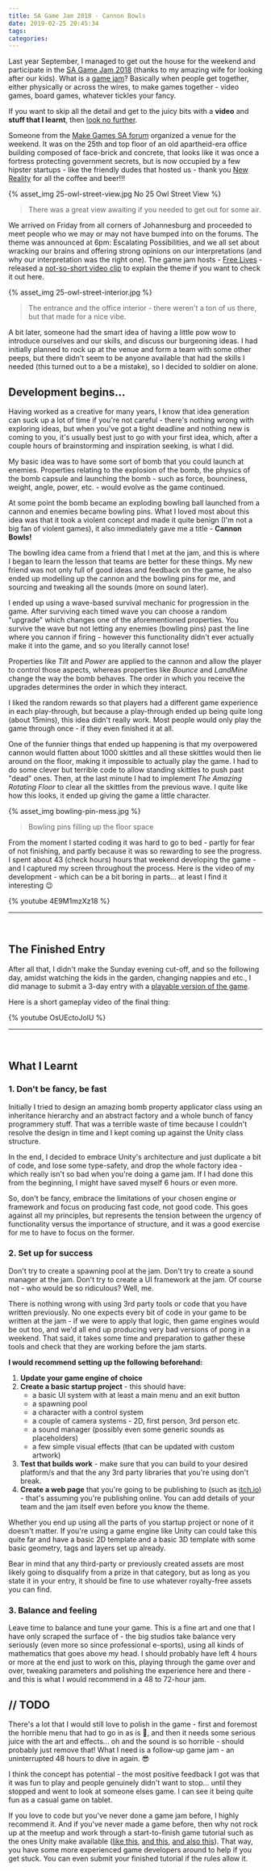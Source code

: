 ```yaml
---
title: SA Game Jam 2018 - Cannon Bowls
date: 2019-02-25 20:45:34
tags:
categories:
---
```


Last year September, I managed to get out the house for the weekend and participate in the [SA Game Jam 2018](http://makegamessa.com/discussion/5375/sa-game-jam-2018)   (thanks to my amazing wife for looking after our kids). What is a [game jam](https://en.wikipedia.org/wiki/Game_jam)? Basically when people get together, either physically or across the wires, to make games together - video games, board games, whatever tickles your fancy.

If you want to skip all the detail and get to the juicy bits with a **video** and **stuff that I learnt**, then [look no further](#The-Finished-Entry).

Someone from the [Make Games SA forum](http://makegamessa.com/) organized a venue for the weekend.  It was on the 25th and top floor of an old apartheid-era office building composed of face-brick and concrete, that looks like it was once a fortress protecting government secrets, but is now occupied by a few hipster startups - like the friendly dudes that hosted us - thank you [New Reality](https://newreality.co.za/) for all the coffee and beer!!!

{% asset_img 25-owl-street-view.jpg No 25 Owl Street View %}
> There was a great view awaiting if you needed to get out for some air.

We arrived on Friday from all corners of Johannesburg and proceeded to meet people who we may or may not have bumped into on the forums. The theme was announced at 6pm: Escalating Possibilities, and we all set about wracking our brains and offering strong opinions on our interpretations (and why our interpretation was the right one). The game jam hosts - [Free Lives](https://freelives.net/) - released a [not-so-short video clip](https://youtu.be/Kr9ndYeE_s4) to explain the theme if you want to check it out here.

{% asset_img 25-owl-street-interior.jpg %}
> The entrance and the office interior - there weren't a ton of us there, but that made for a nice vibe.

A bit later, someone had the smart idea of having a little pow wow to introduce ourselves and our skills, and discuss our burgeoning ideas. I had initially planned to rock up at the venue and form a team with some other peeps, but there didn't seem to be anyone available that had the skills I needed (this turned out to a be a mistake), so I decided to soldier on alone.

## Development begins... 

Having worked as a creative for many years, I know that idea generation can suck up a lot of time if you're not careful - there's nothing wrong with exploring ideas, but when you've got a tight deadline and nothing new is coming to you, it's usually best just to go with your first idea, which, after a couple hours of brainstorming and inspiration seeking, is what I did.

My basic idea was to have some sort of bomb that you could launch at enemies.  Properties relating to the explosion of the bomb, the physics of the bomb capsule and launching the bomb - such as force, bounciness, weight, angle, power, etc. - would evolve as the game continued.

At some point the bomb became an exploding bowling ball launched from a cannon and enemies became bowling pins. What I loved most about this idea was that it took a violent concept and made it quite benign (I'm not a big fan of violent games), it also immediately gave me a title - **Cannon Bowls!**

The bowling idea came from a friend that I met at the jam, and this is where I began to learn the lesson that teams are better for these things.  My new friend was not only full of good ideas and feedback on the game, he also ended up modelling up the cannon and the bowling pins for me, and sourcing and tweaking all the sounds (more on sound later).

I ended up using a wave-based survival mechanic for progression in the game. After surviving each timed wave you can choose a random "upgrade" which changes one of the aforementioned properties. You survive the wave but not letting any enemies (bowling pins) past the line where you cannon if firing - however this functionality didn't ever actually make it into the game, and so you literally cannot lose!

Properties like *Tilt* and *Power* are applied to the cannon and allow the player to control those aspects, whereas properties like *Bounce* and *LandMine* change the way the bomb behaves. The order in which you receive the upgrades determines the order in which they interact.

I liked the random rewards so that players had a different game experience in each play-through, but because a play-through ended up being quite long (about 15mins), this idea didn't really work. Most people would only play the game through once - if they even finished it at all.

[//]: # (Gif of random color-changing buttons.)

One of the funnier things that ended up happening is that my overpowered cannon would flatten about 1000 skittles and all these skittles would then lie around on the floor, making it impossible to actually play the game. I had to do some clever but terrible code to allow standing skittles to push past "dead" ones. Then, at the last minute I had to implement *The Amazing Rotating Floor* to clear all the skittles from the previous wave. I quite like how this looks, it ended up giving the game a little character.

{% asset_img bowling-pin-mess.jpg %}
> Bowling pins filling up the floor space

[//]: # (Include pics of cluttered floor and rotating floor gif.)

From the moment I started coding it was hard to go to bed - partly for fear of not finishing, and partly because it was so rewarding to see the progress.  I spent about 43 (check hours) hours that weekend developing the game - and I captured my screen throughout the process. Here is the video of my development - which can be a bit boring in parts... at least I find it interesting 😉

{% youtube 4E9M1mzXz18 %}

----
<br>

## The Finished Entry

After all that, I didn't make the Sunday evening cut-off, and so the following day, amidst watching the kids in the garden, changing nappies and etc., I did manage to submit a 3-day entry with a [playable version of the game](https://jamotaylor.itch.io/cannon-bowls-sa-game-jam-2018).

Here is a short gameplay video of the final thing:

{% youtube OsUEctoJolU %}

----
<br>

## What I Learnt

### 1. Don't be fancy, be fast

Initially I tried to design an amazing bomb property applicator class using an inheritance hierarchy and an abstract factory and a whole bunch of fancy programmery stuff. That was a terrible waste of time because I couldn't resolve the design in time and I kept coming up against the Unity class structure.

In the end, I decided to embrace Unity's architecture and just duplicate a bit of code, and lose some type-safety, and drop the whole factory idea - which really isn't so bad when you're doing a game jam.  If I had done this from the beginning, I might have saved myself 6 hours or even more.

So, don't be fancy, embrace the limitations of your chosen engine or framework and focus on producing fast code, not good code. This goes against all my principles, but represents the tension between the urgency of functionality versus the importance of structure, and it was a good exercise for me to have to focus on the former.

### 2. Set up for success

Don't try to create a spawning pool at the jam. Don't try to create a sound manager at the jam. Don't try to create a UI framework at the jam. Of course not - who would be so ridiculous? Well, me.

There is nothing wrong with using 3rd party tools or code that you have written previously. No one expects every bit of code in your game to be written at the jam - if we were to apply that logic, then game engines would be out too, and we'd all end up producing very bad versions of pong in a weekend. That said, it takes some time and preparation to gather these tools and check that they are working before the jam starts.

**I would recommend setting up the following beforehand:**

1. **Update your game engine of choice**
2. **Create a basic startup project** - this should have:
    * a basic UI system with at least a main menu and an exit button
    * a spawning pool
    * a character with a control system
    * a couple of camera systems - 2D, first person, 3rd person etc.
    * a sound manager (possibly even some generic sounds as placeholders)
    * a few simple visual effects (that can be updated with custom artwork)
3. **Test that builds work** - make sure that you can build to your desired platform/s and that the any 3rd party libraries that you're using don't break.
4. **Create a web page** that you're going to be publishing to (such as [itch.io](https://itch.io)) - that's assuming you're publishing online. You can add details of your team and the jam itself even before you know the theme.

Whether you end up using all the parts of you startup project or none of it doesn't matter. If you're using a game engine like Unity can could take this quite far and have a basic 2D template and a basic 3D template with some basic geometry, tags and layers set up already.

Bear in mind that any third-party or previously created assets are most likely going to disqualify from a prize in that category, but as long as you state it in your entry, it should be fine to use whatever royalty-free assets you can find.

### 3. Balance and feeling

Leave time to balance and tune your game. This is a fine art and one that I have only scraped the surface of - the big studios take balance very seriously (even more so since professional e-sports), using all kinds of mathematics that goes above my head.  I should probably have left 4 hours or more at the end just to work on this, playing through the game over and over, tweaking parameters and polishing the experience here and there - and this is what I would recommend in a 48 to 72-hour jam.

<!-- ## Hook up and have fun

Don't be too protective of your ideas or your project - be that code or artwork. You have a much better chance of putting up something in time, and having fun doing it, if you work in a team - and you might make a buddy in the process. In my case, I went solo partly to prove a point to myself that I could do it all from artwork to code to finished product. But, seeing as I ended up needing help anyway, I now see that working in a team would probably have been a lot more fun if I had just had let go a little. -->

## // TODO

There's a lot that I would still love to polish in the game - first and foremost the horrible menu that had to go in as is 🤦‍, and then it needs some serious juice with the art and effects... oh and the sound is so horrible - should probably just remove that! What I need is a follow-up game jam - an uninterrupted 48 hours to dive in again. 😎

I think the concept has potential - the most positive feedback I got was that it was fun to play and people genuinely didn't want to stop... until they stopped and went to look at someone elses game. I can see it being quite fun as a casual game on tablet.

If you love to code but you've never done a game jam before, I highly recommend it. And if you've never made a game before, then why not rock up at the meetup and work through a start-to-finish game tutorial such as the ones Unity make available ([like this](https://unity3d.com/learn/tutorials/s/roll-ball-tutorial), [and this](https://unity3d.com/learn/tutorials/s/space-shooter-tutorial), [and also this](https://unity3d.com/learn/tutorials/s/survival-shooter-tutorial)). That way, you have some more experienced game developers around to help if you get stuck. You can even submit your finished tutorial if the rules allow it.